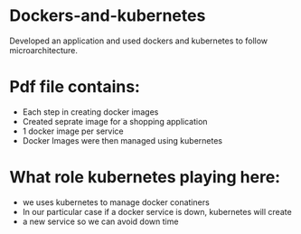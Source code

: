# Dockers-and-kubernetes
Developed an application and used dockers and kubernetes to follow microarchitecture.

# Pdf file contains:
* Each step in creating docker images
* Created seprate image for a shopping application
* 1 docker image per service
* Docker Images were then managed using kubernetes

# What role kubernetes playing here:
* we uses kubernetes to manage docker conatiners
* In our particular case if a docker service is down, kubernetes will create
* a new service so we can avoid down time
